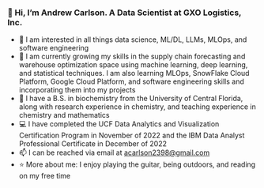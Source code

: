 ### 👋 Hi, I’m Andrew Carlson. A Data Scientist at GXO Logistics, Inc.
- 👀 I am interested in all things data science, ML/DL, LLMs, MLOps, and software engineering
- 🌱 I am currently growing my skills in the supply chain forecasting and warehouse optimization space using machine learning, deep learning, and statistical techniques. I am also learning MLOps, SnowFlake Cloud Platform, Google Cloud Platform, and software engineering skills and incorporating them into my projects
- 🧬 I have a B.S. in biochemistry from the University of Central Florida, along with research experience in chemistry, and teaching experience in chemistry and mathematics
- 💻 I have completed the UCF Data Analytics and Visualization Certification Program in November of 2022 and the IBM Data Analyst Professional Certificate in December of 2022
- 📫 I can be reached via email at acarlson2398@gmail.com
- ⭐ More about me: I enjoy playing the guitar, being outdoors, and reading on my free time

<!---
Andrew-Carlson/Andrew-Carlson is a ✨ special ✨ repository because its `README.md` (this file) appears on your GitHub profile.
You can click the Preview link to take a look at your changes.
--->
